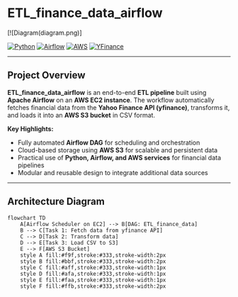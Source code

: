 # ETL_finance_data_airflow

[![Diagram(diagram.png)]

[![Python](https://img.shields.io/badge/Python-3.9-blue)](https://www.python.org/)
[![Airflow](https://img.shields.io/badge/Apache%20Airflow-2.7-orange)](https://airflow.apache.org/)
[![AWS](https://img.shields.io/badge/AWS-EC2%20%7C%20S3-yellow)](https://aws.amazon.com/)
[![YFinance](https://img.shields.io/badge/YFinance-API-green)](https://pypi.org/project/yfinance/)

---

## **Project Overview**

**ETL_finance_data_airflow** is an end-to-end **ETL pipeline** built using **Apache Airflow** on an **AWS EC2 instance**. The workflow automatically fetches financial data from the **Yahoo Finance API (yfinance)**, transforms it, and loads it into an **AWS S3 bucket** in CSV format.  

**Key Highlights:**

- Fully automated **Airflow DAG** for scheduling and orchestration  
- Cloud-based storage using **AWS S3** for scalable and persistent data  
- Practical use of **Python, Airflow, and AWS services** for financial data pipelines  
- Modular and reusable design to integrate additional data sources  

---

## **Architecture Diagram**

```mermaid
flowchart TD
    A[Airflow Scheduler on EC2] --> B[DAG: ETL_finance_data]
    B --> C[Task 1: Fetch data from yfinance API]
    C --> D[Task 2: Transform data]
    D --> E[Task 3: Load CSV to S3]
    E --> F[AWS S3 Bucket]
    style A fill:#f9f,stroke:#333,stroke-width:2px
    style B fill:#bbf,stroke:#333,stroke-width:2px
    style C fill:#aff,stroke:#333,stroke-width:1px
    style D fill:#afa,stroke:#333,stroke-width:1px
    style E fill:#faa,stroke:#333,stroke-width:1px
    style F fill:#ffb,stroke:#333,stroke-width:2px
